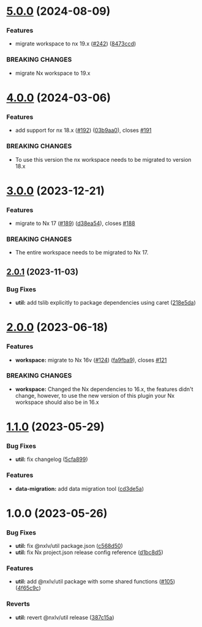 # [5.0.0](https://github.com/lucasvieirasilva/nx-plugins/compare/util-v4.0.0...util-v5.0.0) (2024-08-09)

### Features

- migrate workspace to nx 19.x ([#242](https://github.com/lucasvieirasilva/nx-plugins/issues/242)) ([8473ccd](https://github.com/lucasvieirasilva/nx-plugins/commit/8473ccdc5db39ee6ef0b9f4acdb591c6e2186778))

### BREAKING CHANGES

- migrate Nx workspace to 19.x

# [4.0.0](https://github.com/lucasvieirasilva/nx-plugins/compare/util-v3.0.0...util-v4.0.0) (2024-03-06)

### Features

- add support for nx 18.x ([#192](https://github.com/lucasvieirasilva/nx-plugins/issues/192)) ([03b9aa0](https://github.com/lucasvieirasilva/nx-plugins/commit/03b9aa066ec8b3c755de18db6d2a11c569b921c4)), closes [#191](https://github.com/lucasvieirasilva/nx-plugins/issues/191)

### BREAKING CHANGES

- To use this version the nx workspace needs to be migrated to version 18.x

# [3.0.0](https://github.com/lucasvieirasilva/nx-plugins/compare/util-v2.0.1...util-v3.0.0) (2023-12-21)

### Features

- migrate to Nx 17 ([#189](https://github.com/lucasvieirasilva/nx-plugins/issues/189)) ([d38ea54](https://github.com/lucasvieirasilva/nx-plugins/commit/d38ea544aa284df6b0978d6cc76668dee30bac38)), closes [#188](https://github.com/lucasvieirasilva/nx-plugins/issues/188)

### BREAKING CHANGES

- The entire workspace needs to be migrated to Nx 17.

## [2.0.1](https://github.com/lucasvieirasilva/nx-plugins/compare/util-v2.0.0...util-v2.0.1) (2023-11-03)

### Bug Fixes

- **util:** add tslib explicitly to package dependencies using caret ([218e5da](https://github.com/lucasvieirasilva/nx-plugins/commit/218e5daacb82e19b58dce5818f81bed7c06ae94c))

# [2.0.0](https://github.com/lucasvieirasilva/nx-plugins/compare/util-v1.1.0...util-v2.0.0) (2023-06-18)

### Features

- **workspace:** migrate to Nx 16v ([#124](https://github.com/lucasvieirasilva/nx-plugins/issues/124)) ([fa9fba9](https://github.com/lucasvieirasilva/nx-plugins/commit/fa9fba90790c274df5411d515e9c9bcf2e1d0a75)), closes [#121](https://github.com/lucasvieirasilva/nx-plugins/issues/121)

### BREAKING CHANGES

- **workspace:** Changed the Nx dependencies to 16.x, the features didn't change, however, to use
  the new version of this plugin your Nx workspace should also be in 16.x

# [1.1.0](https://github.com/lucasvieirasilva/nx-plugins/compare/util-v1.0.0...util-v1.1.0) (2023-05-29)

### Bug Fixes

- **util:** fix changelog ([5cfa899](https://github.com/lucasvieirasilva/nx-plugins/commit/5cfa8993c0133be625d02c96b661016277af6c9a))

### Features

- **data-migration:** add data migration tool ([cd3de5a](https://github.com/lucasvieirasilva/nx-plugins/commit/cd3de5a6a7f8d7f8c5fe4e31b8a7d08fdc0ff3e2))

# 1.0.0 (2023-05-26)

### Bug Fixes

- **util:** fix @nxlv/util package.json ([c568d50](https://github.com/lucasvieirasilva/nx-plugins/commit/c568d50013dbd2932a395e3a56a66af2bfdac99a))
- **util:** fix Nx project.json release config reference ([d1bc8d5](https://github.com/lucasvieirasilva/nx-plugins/commit/d1bc8d586bbac03f11d57728ba9caab2339379e4))

### Features

- **util:** add @nxlv/util package with some shared functions ([#105](https://github.com/lucasvieirasilva/nx-plugins/issues/105)) ([4f65c9c](https://github.com/lucasvieirasilva/nx-plugins/commit/4f65c9cc9319cba89f9650d5deebdacbbfbb1369))

### Reverts

- **util:** revert @nxlv/util release ([387c15a](https://github.com/lucasvieirasilva/nx-plugins/commit/387c15a3f2c0fd94eb3d73bb7e5ee730e1dafe06))
